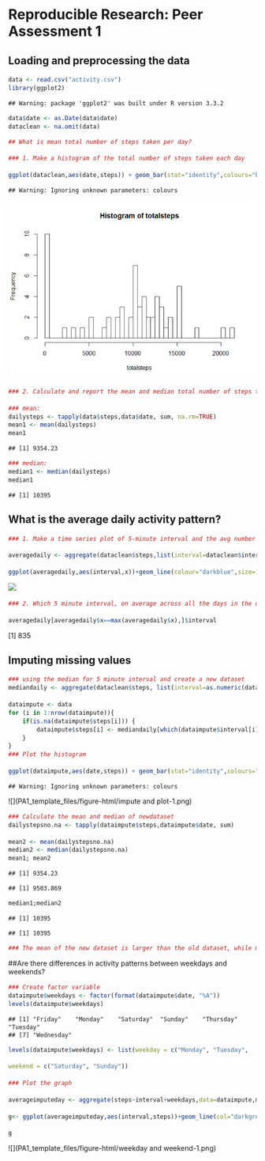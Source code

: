 # Reproducible Research: Peer Assessment 1


## Loading and preprocessing the data


```r
data <- read.csv("activity.csv")
library(ggplot2)
```

```
## Warning: package 'ggplot2' was built under R version 3.3.2
```

```r
data$date <- as.Date(data$date)
dataclean <- na.omit(data)
```


```r
## What is mean total number of steps taken per day?

### 1. Make a histogram of the total number of steps taken each day

ggplot(dataclean,aes(date,steps)) + geom_bar(stat="identity",colours="blue",fill="blue")+labs(title="Total number of steps taken each day",x="Day",y="Number of Steps per day")
```

```
## Warning: Ignoring unknown parameters: colours
```

![](PA1_template_files/figure-html/histogram-1.png)<!-- -->

```r
### 2. Calculate and report the mean and median total number of steps taken each day

### mean:
dailysteps <- tapply(data$steps,data$date, sum, na.rm=TRUE)
mean1 <- mean(dailysteps)
mean1
```

```
## [1] 9354.23
```

```r
### median:
median1 <- median(dailysteps)
median1
```

```
## [1] 10395
```

## What is the average daily activity pattern?


```r
### 1. Make a time series plot of 5-minute interval and the avg number of steps taken, averaged across all days

averagedaily <- aggregate(dataclean$steps,list(interval=dataclean$interval),sum)

ggplot(averagedaily,aes(interval,x))+geom_line(colour="darkblue",size=1.0)+labs(title="Average Daily Activity Pattern",x="5 minute interval",y="Average number of steps per day")
```

![](PA1_template_files/figure-html/plots-1.png)<!-- -->

```r
### 2. Which 5 minute interval, on average across all the days in the dataset, contains the maximum number of steps

averagedaily[averagedaily$x==max(averagedaily$x),]$interval
```

[1] 835

## Imputing missing values


```r
### using the median for 5 minute interval and create a new dataset
mediandaily <- aggregate(dataclean$steps, list(interval=as.numeric(dataclean$interval)),FUN="median")

dataimpute <- data
for (i in 1:nrow(dataimpute)){
    if(is.na(dataimpute$steps[i])) {
        dataimpute$steps[i] <- mediandaily[which(dataimpute$interval[i]==mediandaily$interval),]$x
    }
}
### Plot the histogram

ggplot(dataimpute,aes(date,steps)) + geom_bar(stat="identity",colours="darkred",fill="darkred")+labs(title="Total number of steps taken each day, imputed",x="Day",y="Number of Steps per day")
```

```
## Warning: Ignoring unknown parameters: colours
```

![](PA1_template_files/figure-html/impute and plot-1.png)<!-- -->

```r
### Calculate the mean and median of newdataset
dailystepsno.na <- tapply(dataimpute$steps,dataimpute$date, sum)

mean2 <- mean(dailystepsno.na)
median2 <- median(dailystepsno.na)
mean1; mean2
```

```
## [1] 9354.23
```

```
## [1] 9503.869
```

```r
median1;median2
```

```
## [1] 10395
```

```
## [1] 10395
```

```r
### The mean of the new dataset is larger than the old dataset, while median is the same in both datasets
```

##Are there differences in activity patterns between weekdays and weekends?


```r
### Create factor variable
dataimpute$weekdays <- factor(format(dataimpute$date, "%A"))
levels(dataimpute$weekdays)
```

```
## [1] "Friday"    "Monday"    "Saturday"  "Sunday"    "Thursday"  "Tuesday"  
## [7] "Wednesday"
```

```r
levels(dataimpute$weekdays) <- list(weekday = c("Monday", "Tuesday",    "Wednesday", "Thursday", "Friday"),

weekend = c("Saturday", "Sunday"))

### Plot the graph

averageimputeday <- aggregate(steps~interval+weekdays,data=dataimpute,mean)

g<- ggplot(averageimputeday,aes(interval,steps))+geom_line(col="darkgrey")+facet_grid(weekdays~.) + labs(title="Number of Steps on Weekday and Weekend",x="Number of Steps per Interval",y= "5 minute Interval")

g
```

![](PA1_template_files/figure-html/weekday and weekend-1.png)<!-- -->
